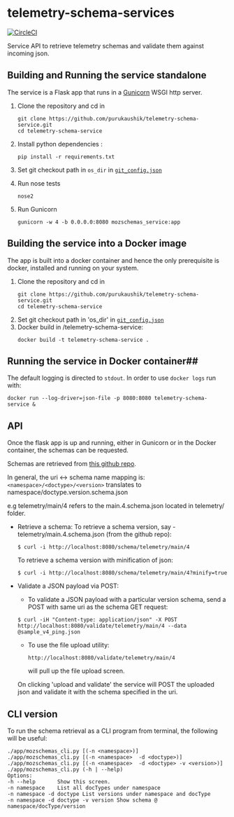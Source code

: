 # telemetry-schema-services
[![CircleCI](https://circleci.com/gh/purukaushik/telemetry-schema-service.svg?style=svg)](https://circleci.com/gh/purukaushik/telemetry-schema-service)

Service API to retrieve telemetry schemas and validate them against incoming json.

## Building and Running the service standalone
The service is a Flask app that runs in a [Gunicorn](http://gunicorn.org/#quickstart) WSGI http server. 

1. Clone the repository and cd in
    ```
    git clone https://github.com/purukaushik/telemetry-schema-service.git
    cd telemetry-schema-service    
    ```
2. Install python dependencies :
    ```
    pip install -r requirements.txt
    ```
3. Set git checkout path in `os_dir` in [`git_config.json`](https://github.com/purukaushik/telemetry-schema-service/blob/master/app/git_config.json#L4)

4. Run nose tests
    ```
    nose2
    ```
5. Run Gunicorn
    ```
    gunicorn -w 4 -b 0.0.0.0:8080 mozschemas_service:app
    ```

## Building the service into a Docker image
The app is built into a docker container and hence the only prerequisite is docker, installed and running on your system.


1. Clone the repository and cd in
    ```
    git clone https://github.com/purukaushik/telemetry-schema-service.git
    cd telemetry-schema-service    
    ```
2. Set git checkout path in 'os_dir' in [`git_config.json`](https://github.com/purukaushik/telemetry-schema-service/blob/master/app/git_config.json#L4)
3.  Docker build in /telemetry-schema-service:
    ```
    docker build -t telemetry-schema-service .
    ```

## Running the service in Docker container##
The default logging is directed to `stdout`. In order to use `docker logs` run with:

```
docker run --log-driver=json-file -p 8080:8080 telemetry-schema-service & 
```

## API ##
    
  Once the flask app is up and running, either in Gunicorn or in the Docker container, the schemas can be requested.
  
  Schemas are retrieved from [this github repo](https://github.com/mozilla-services/mozilla-pipeline-schemas).
  
  
  In general, the uri <-> schema name mapping is:
  `<namespace>/<doctype>/<version>` translates to namespace/doctype.version.schema.json
  
  e.g telemetry/main/4 refers to the main.4.schema.json located in telemetry/ folder.
  

  * Retrieve a schema:
     To retrieve a schema version, say - telemetry/main.4.schema.json (from the github repo):

        $ curl -i http://localhost:8080/schema/telemetry/main/4
	 To retrieve a schema version with minification of json:
	 
        $ curl -i http://localhost:8080/schema/telemetry/main/4?minify=true
			
   
  * Validate a JSON payload via POST:
	  * To validate a JSON payload with a particular version schema, send a POST with same uri as the schema GET request:
	  
	  `$ curl -iH "Content-type: application/json" -X POST http://localhost:8080/validate/telemetry/main/4 --data @sample_v4_ping.json`
	  * To use the file upload utility:
	  
            http://localhost:8080/validate/telemetry/main/4
			
		will pull up the file upload screen.
		
		
   	On clicking 'upload and validate' the service will POST the uploaded json and validate it with the schema specified in the uri.

## CLI version
To run the schema retrieval as a CLI program from terminal, the following will be useful:

    ./app/mozschemas_cli.py [(-n <namespace>)]
    ./app/mozschemas_cli.py [(-n <namespace>  -d <doctype>)]
    ./app/mozschemas_cli.py [(-n <namespace>  -d <doctype> -v <version>)]
    ./app/mozschemas_cli.py (-h | --help)
    Options:
    -h --help       Show this screen.
    -n namespace    List all docTypes under namespace
    -n namespace -d doctype List versions under namespace and docType
    -n namespace -d doctype -v version Show schema @ namespace/docType/version

